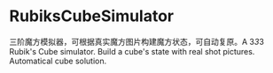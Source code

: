 # RubiksCubeSimulator
三阶魔方模拟器，可根据真实魔方图片构建魔方状态，可自动复原。A 3*3*3 Rubik's Cube simulator.  Build a cube's state with real shot pictures. Automatical cube solution.
